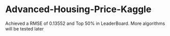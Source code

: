 # Advanced-Housing-Price-Kaggle
Achieved a RMSE of 0.13552 and Top 50% in LeaderBoard. More algorithms will be tested later
